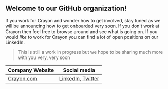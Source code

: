 ## Welcome to our GitHub organization!

If you work for Crayon and wonder how to get involved, stay tuned as we will be announcing how to get onboarded very soon. If you don't work at Crayon then feel free to browse around and see what is going on. If you would _like_ to work for Crayon you can find a lot of open positions on our LinkedIn.

>This is still a work in progress but we hope to be sharing much more with you very, very soon

| Company Website | Social media |
| --------------- | ------------ |
| [Crayon.com](https://crayon.com) | [LinkedIn](https://www.linkedin.com/company/crayon-group), [Twitter](https://twitter.com/CrayonIT) |
